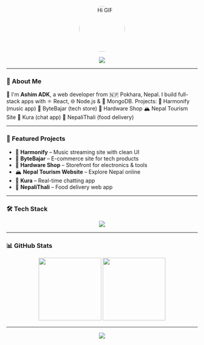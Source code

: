 <p align="center">
  <img src="https://media.giphy.com/media/ASd0Ukj0y3qMM/giphy.gif" width="120" alt="Hi GIF" style="border-radius: 50rem;" />
</p>

<p align="center">
  <img src="https://readme-typing-svg.herokuapp.com?font=Fira+Code&size=24&pause=1000&color=00F7FF&center=true&vCenter=true&repeat=true&width=435&lines=Hi%2C+I'm+Ashim+ADK+%F0%9F%91%8B;Web+Developer+from+Nepal+%F0%9F%87%B3%F0%9F%87%B5;React+%2F+Node.js+%2F+MongoDB+%F0%9F%92%BB;Welcome+to+my+GitHub!+%F0%9F%8E%89" />
</p>

---

### 📖 About Me

👋 I'm **Ashim ADK**, a web developer from 🇳🇵 Pokhara, Nepal. I build full-stack apps with ⚛️ React, 🌐 Node.js & 🍃 MongoDB.
Projects:
🎵 Harmonify (music app)
🛒 ByteBajar (tech store)
🔧 Hardware Shop
🏔️ Nepal Tourism Site
💬 Kura (chat app)
🍱 NepaliThali (food delivery)

---

### 🚀 Featured Projects

* 🎵 **Harmonify** – Music streaming site with clean UI
* 🛒 **ByteBajar** – E-commerce site for tech products
* 🔧 **Hardware Shop** – Storefront for electronics & tools
* 🏔️ **Nepal Tourism Website** – Explore Nepal online
* 💬 **Kura** – Real-time chatting app
* 🍱 **NepaliThali** – Food delivery web app

---

### 🛠️ Tech Stack

<p align="center">
  <img src="https://skillicons.dev/icons?i=react,nodejs,mongodb,express,flutter,html,css,js,github,vscode,firebase" />
</p>

---

### 📊 GitHub Stats

<p align="center">
  <img src="https://github-readme-stats.vercel.app/api?username=AshimADK&show_icons=true&theme=tokyonight&hide_border=true" height="165" />
  <img src="https://github-readme-streak-stats.herokuapp.com/?user=AshimADK&theme=tokyonight&hide_border=true" height="165" />
</p>

---

<p align="center">
  <img src="https://readme-typing-svg.herokuapp.com?font=Fira+Code&pause=1000&color=00F7FF&center=true&vCenter=true&width=435&lines=Thanks+for+visiting!+🙏;Let's+build+something+awesome!+🚀" />
</p>
